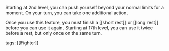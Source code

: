 Starting at 2nd level, you can push yourself beyond your normal limits for a moment. On your turn, you can take one additional action.

Once you use this feature, you must finish a [[short rest]] or [[long rest]] before you can use it again. Starting at 17th level, you can use it twice before a rest, but only once on the same turn.

tags: [[Fighter]]